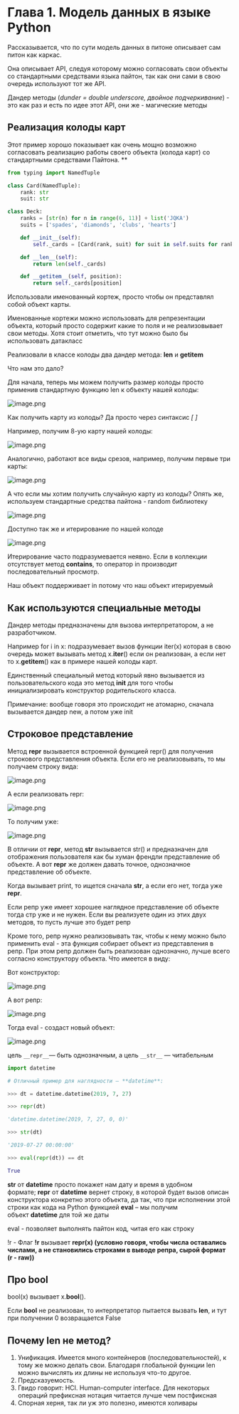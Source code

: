 # Глава 1. Модель данных в языке Python

Рассказывается, что по сути модель данных в питоне описывает сам питон как каркас.

Она описывает API, следуя которому можно согласовать свои объекты со стандартными средствами языка пайтон, так как они сами в свою очередь используют тот же API.

Дандер методы (*dunder = double underscore, двойное подчеркивание*) - это как раз и есть по идее этот API, они же - магические методы

## Реализация колоды карт

Этот пример хорошо показывает как очень мощно возможно согласовать реализацию работы своего объекта (колода карт) со стандартными средствами Пайтона. **

```python
from typing import NamedTuple

class Card(NamedTuple):
    rank: str
    suit: str

class Deck:
    ranks = [str(n) for n in range(6, 11)] + list('JQKA')
    suits = ['spades', 'diamonds', 'clubs', 'hearts']

    def __init__(self):
        self._cards = [Card(rank, suit) for suit in self.suits for rank in self.ranks]

    def __len__(self):
        return len(self._cards)

    def __getitem__(self, position):
        return self._cards[position]
```

Использовали именованный кортеж, просто чтобы он представлял собой объект карты.

Именованные кортежи можно использовать для репрезентации объекта, который просто содержит какие то поля и не реализовывает свои методы. Хотя стоит отметить, что тут можно было бы использовать датакласс

Реализовали в классе колоды два дандер метода:
__len__ и __getitem__

Что нам это дало?

Для начала, теперь мы можем получить размер колоды просто применив стандартную функцию len к объекту нашей колоды:

![image.png](%D0%93%D0%BB%D0%B0%D0%B2%D0%B0%201%20%D0%9C%D0%BE%D0%B4%D0%B5%D0%BB%D1%8C%20%D0%B4%D0%B0%D0%BD%D0%BD%D1%8B%D1%85%20%D0%B2%20%D1%8F%D0%B7%D1%8B%D0%BA%D0%B5%20Python/image.png)

Как получить карту из колоды? Да просто через синтаксис *[ ]*

Например, получим 8-ую карту нашей колоды:

![image.png](%D0%93%D0%BB%D0%B0%D0%B2%D0%B0%201%20%D0%9C%D0%BE%D0%B4%D0%B5%D0%BB%D1%8C%20%D0%B4%D0%B0%D0%BD%D0%BD%D1%8B%D1%85%20%D0%B2%20%D1%8F%D0%B7%D1%8B%D0%BA%D0%B5%20Python/image%201.png)

Аналогично, работают все виды срезов, например, получим первые три карты:

![image.png](%D0%93%D0%BB%D0%B0%D0%B2%D0%B0%201%20%D0%9C%D0%BE%D0%B4%D0%B5%D0%BB%D1%8C%20%D0%B4%D0%B0%D0%BD%D0%BD%D1%8B%D1%85%20%D0%B2%20%D1%8F%D0%B7%D1%8B%D0%BA%D0%B5%20Python/image%202.png)

А что если мы хотим получить случайную карту из колоды? Опять же, используем стандартные средства пайтона - random библиотеку

![image.png](%D0%93%D0%BB%D0%B0%D0%B2%D0%B0%201%20%D0%9C%D0%BE%D0%B4%D0%B5%D0%BB%D1%8C%20%D0%B4%D0%B0%D0%BD%D0%BD%D1%8B%D1%85%20%D0%B2%20%D1%8F%D0%B7%D1%8B%D0%BA%D0%B5%20Python/image%203.png)

Доступно так же и итерирование по нашей колоде

![image.png](%D0%93%D0%BB%D0%B0%D0%B2%D0%B0%201%20%D0%9C%D0%BE%D0%B4%D0%B5%D0%BB%D1%8C%20%D0%B4%D0%B0%D0%BD%D0%BD%D1%8B%D1%85%20%D0%B2%20%D1%8F%D0%B7%D1%8B%D0%BA%D0%B5%20Python/image%204.png)

Итерирование часто подразумевается неявно. Если в коллекции отсутствует метод __contains__, то оператор in производит последовательный просмотр.

Наш объект поддерживает in потому что наш объект итерируемый

## Как используются специальные методы

Дандер методы предназначены для вызова интерпретатором, а не разработчиком.

Например for i in x: подразумевает вызов функции iter(x) которая в свою очередь может вызывать метод x.__iter__() если он реализован, а если нет то x.__getitem__() как в примере нашей колоды карт.

Единственный специальный метод который явно вызывается из пользовательского кода это метод __init__ для того чтобы инициализировать конструктор родительского класса.

Примечание: вообще говоря это происходит не атомарно, сначала вызывается дандер new, а потом уже init

## Строковое представление

Метод __repr__ вызывается встроенной функцией repr() для получения строкового представления объекта. Если его не реализовывать, то мы получаем строку вида:

![image.png](%D0%93%D0%BB%D0%B0%D0%B2%D0%B0%201%20%D0%9C%D0%BE%D0%B4%D0%B5%D0%BB%D1%8C%20%D0%B4%D0%B0%D0%BD%D0%BD%D1%8B%D1%85%20%D0%B2%20%D1%8F%D0%B7%D1%8B%D0%BA%D0%B5%20Python/image%205.png)

А если реализовать repr:

![image.png](%D0%93%D0%BB%D0%B0%D0%B2%D0%B0%201%20%D0%9C%D0%BE%D0%B4%D0%B5%D0%BB%D1%8C%20%D0%B4%D0%B0%D0%BD%D0%BD%D1%8B%D1%85%20%D0%B2%20%D1%8F%D0%B7%D1%8B%D0%BA%D0%B5%20Python/image%206.png)

То получим уже:

![image.png](%D0%93%D0%BB%D0%B0%D0%B2%D0%B0%201%20%D0%9C%D0%BE%D0%B4%D0%B5%D0%BB%D1%8C%20%D0%B4%D0%B0%D0%BD%D0%BD%D1%8B%D1%85%20%D0%B2%20%D1%8F%D0%B7%D1%8B%D0%BA%D0%B5%20Python/image%207.png)

В отличии от __repr__, метод __str__ вызывается str() и предназначен для отображения пользователя как бы хуман френдли представление об объекте. А вот __repr__ же должен давать точное, однозначное представление об объекте.

Когда вызывает print, то ищется сначала __str__, а если его нет, тогда уже __repr__.

Если репр уже имеет хорошее наглядное представление об объекте тогда стр уже и не нужен. Если вы реализуете один из этих двух методов, то пусть лучше это будет репр

Кроме того, репр нужно реализовывать так, чтобы к нему можно было применить eval - эта функция собирает объект из представления в репр. При этом репр должен быть реализован однозначно, лучше всего согласно конструктору объекта. Что имеется в виду:

Вот конструктор:

![image.png](%D0%93%D0%BB%D0%B0%D0%B2%D0%B0%201%20%D0%9C%D0%BE%D0%B4%D0%B5%D0%BB%D1%8C%20%D0%B4%D0%B0%D0%BD%D0%BD%D1%8B%D1%85%20%D0%B2%20%D1%8F%D0%B7%D1%8B%D0%BA%D0%B5%20Python/image%208.png)

А вот репр:

![image.png](%D0%93%D0%BB%D0%B0%D0%B2%D0%B0%201%20%D0%9C%D0%BE%D0%B4%D0%B5%D0%BB%D1%8C%20%D0%B4%D0%B0%D0%BD%D0%BD%D1%8B%D1%85%20%D0%B2%20%D1%8F%D0%B7%D1%8B%D0%BA%D0%B5%20Python/image%209.png)

Тогда eval - создаст новый объект:

![image.png](%D0%93%D0%BB%D0%B0%D0%B2%D0%B0%201%20%D0%9C%D0%BE%D0%B4%D0%B5%D0%BB%D1%8C%20%D0%B4%D0%B0%D0%BD%D0%BD%D1%8B%D1%85%20%D0%B2%20%D1%8F%D0%B7%D1%8B%D0%BA%D0%B5%20Python/image%2010.png)

цель `__repr__`— быть однозначным, а цель `__str__` — читабельным

```python
import datetime

# Отличный пример для наглядности – **datetime**:

>>> dt = datetime.datetime(2019, 7, 27)

>>> repr(dt)

'datetime.datetime(2019, 7, 27, 0, 0)'

>>> str(dt)

'2019-07-27 00:00:00'

>>> eval(repr(dt)) == dt

True
```

**str** от **datetime** просто покажет нам дату и время в удобном формате; **repr** от **datetime** вернет строку, в которой будет вызов описан конструктора конкретно этого объекта, да так, что при исполнении этой строки как кода на Python функцией **eval** – мы получим объект **datetime** для той же даты

eval - позволяет выполнять пайтон код, читая его как строку

!r - Флаг **!r** вызывает **repr(x) (условно говоря, чтобы числа оставались числами, а не становились строками в выводе репра, сырой формат (r - raw))**

## Про bool

bool(x) вызывает x.__bool__().

Если __bool__ не реализован, то интерпретатор пытается вызвать __len__, и тут при получении 0 возвращается False

## Почему len не метод?

1. Унификация. 
Имеется много контейнеров (последовательностей), к тому же можно делать свои.
Благодаря глобальной функции len можно вычислять их длины не используя что-то другое.
2. Предсказуемость.
3. Гвидо говорит:
HCI. Human-computer interface. Для некоторых операций префиксная нотация читается лучше чем постфиксная
4. Спорная херня, так ли уж это полезно, имеются холивары
